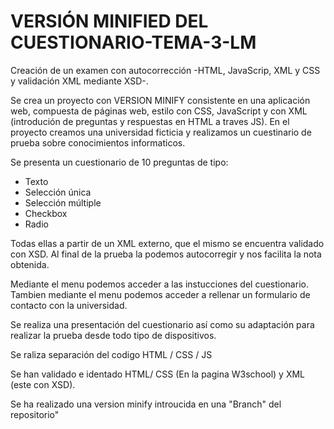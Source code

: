 # VERSIÓN MINIFIED DEL CUESTIONARIO-TEMA-3-LM


Creación de un examen con autocorrección -HTML, JavaScrip, XML y CSS y validación XML mediante XSD-.


Se crea un proyecto con VERSION MINIFY consistente en una aplicación web, compuesta de páginas web, estilo con CSS, JavaScript y con XML (introdución de preguntas y respuestas en HTML a traves JS).
En el proyecto creamos una universidad ficticia y realizamos un cuestinario de prueba sobre conocimientos informaticos.

Se presenta un cuestionario de 10 preguntas de tipo:

  * Texto 
  * Selección única 
  * Selección múltiple 
  * Checkbox
  * Radio 
 
Todas ellas a partir de un XML externo, que el mismo se encuentra validado con XSD.
Al final de la prueba la podemos autocorregir y nos facilita la nota obtenida.

Mediante el menu podemos acceder a las instucciones del cuestionario.
Tambien mediante el menu podemos acceder a rellenar un formulario de contacto con la universidad.

Se realiza una presentación del cuestionario así como su adaptación para realizar la prueba desde todo tipo de dispositivos.

Se raliza separación del codigo HTML / CSS / JS 

Se han validado e identado HTML/ CSS (En la pagina W3school) y XML (este con XSD).

Se ha realizado una version minify introucida en una "Branch" del repositorio"





